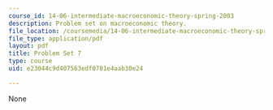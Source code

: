 ```yaml
---
course_id: 14-06-intermediate-macroeconomic-theory-spring-2003
description: Problem set on macroeconomic theory.
file_location: /coursemedia/14-06-intermediate-macroeconomic-theory-spring-2003/e23044c9d407563edf0781e4aab30e24_1406ps7.pdf
file_type: application/pdf
layout: pdf
title: Problem Set 7
type: course
uid: e23044c9d407563edf0781e4aab30e24

---
```

None